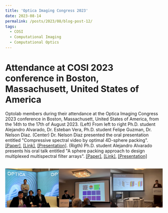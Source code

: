 ```yaml
---
title: 'Optica Imaging Congress 2023'
date: 2023-08-14
permalink: /posts/2023/08/blog-post-12/
tags:
  - COSI
  - Computational Imaging
  - Computational Optics
---
```


Attendance at COSI 2023 conference in Boston, Massachusett, United States of America
======

Optolab members during their attendance at the Optica Imaging Congress 2023 conference in Boston, Massachusett, United States of America, from the 14th to the 17th of August 2023. (Left) From left to right Ph.D. student Alejandro Alvarado, Dr. Esteban Vera, Ph.D. student Felipe Guzman, Dr. Nelson Diaz. (Center) Dr. Nelson Diaz presented the oral presentation entitled "Compressive spectral video by optimal 4D-sphere packing". [[Paper]](https://nelson10.github.io/files/Conference12.pdf), [[Link]](https://opg.optica.org/ViewMedia.cfm?uri=COSI-2023-CM1E.4&seq=0), [[Presentation]](https://nelson10.github.io/files/Presentation_COSI_2023.pdf). (Rigth) Ph.D. student Alejandro Alvarado presents his oral talk entitled "A sphere packing approach to design multiplexed multispectral filter arrays". [[Paper]](https://nelson10.github.io/files/Conference14.pdf), [[Link]](https://opg.optica.org/abstract.cfm?uri=COSI-2023-CTh2A.6), [[Presentation]](https://nelson10.github.io/files/Presentation_COSI_2023_2.pdf) 

<br/><img src='/images/cosi2023.png'>

